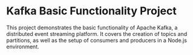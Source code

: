 # Kafka Basic Functionality Project

This project demonstrates the basic functionality of Apache Kafka, a distributed event streaming platform. It covers the creation of topics and partitions, as well as the setup of consumers and producers in a Node.js environment.





